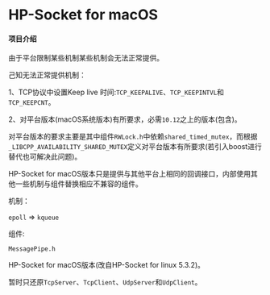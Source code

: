 # HP-Socket for macOS

#### 项目介绍
由于平台限制某些机制某些机制会无法正常提供。

己知无法正常提供机制：

1、TCP协议中设置Keep live 时间:`TCP_KEEPALIVE`、`TCP_KEEPINTVL`和`TCP_KEEPCNT`。

2、对平台版本(macOS系统版本)有所要求，必需`10.12`之上的版本(包含)。

对平台版本的要求主要是其中组件`RWLock.h`中依赖`shared_timed_mutex`，而根据`_LIBCPP_AVAILABILITY_SHARED_MUTEX`定义对平台版本有所要求(若引入boost进行替代也可解决此问题)。

HP-Socket for macOS版本只是提供与其他平台上相同的回调接口，内部使用其他一些机制与组件替换相应不兼容的组件。

机制：

`epoll` => `kqueue`

组件:

`MessagePipe.h`

HP-Socket for macOS版本(改自HP-Socket for linux 5.3.2)。

暂时只还原`TcpServer`、`TcpClient`、`UdpServer`和`UdpClient`。